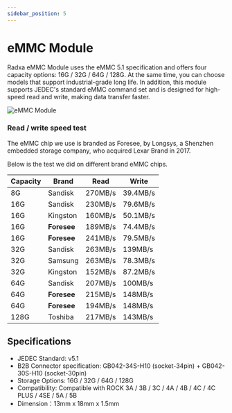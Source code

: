 ```yaml
---
sidebar_position: 5
---
```


# eMMC Module

Radxa eMMC Module uses the eMMC 5.1 specification and offers four capacity options: 16G / 32G / 64G / 128G. At the same time, you can choose models that support industrial-grade long life. In addition, this module supports JEDEC's standard eMMC command set and is designed for high-speed read and write, making data transfer faster.

![eMMC Module](/img/accessories/emmc-module.webp)

### Read / write speed test

The eMMC chip we use is branded as Foresee, by Longsys, a Shenzhen embedded storage company, who acquired Lexar Brand in 2017.

Below is the test we did on different brand eMMC chips.

| Capacity | Brand       | Read    | Write    |
| -------- | ----------- | ------- | -------- |
| 8G       | Sandisk     | 270MB/s | 39.4MB/s |
| 16G      | Sandisk     | 230MB/s | 79.6MB/s |
| 16G      | Kingston    | 160MB/s | 50.1MB/s |
| 16G      | **Foresee** | 189MB/s | 74.4MB/s |
| 16G      | **Foresee** | 241MB/s | 79.5MB/s |
| 32G      | Sandisk     | 263MB/s | 139MB/s  |
| 32G      | Samsung     | 263MB/s | 78.3MB/s |
| 32G      | Kingston    | 152MB/s | 87.2MB/s |
| 64G      | Sandisk     | 207MB/s | 100MB/s  |
| 64G      | **Foresee** | 215MB/s | 148MB/s  |
| 64G      | **Foresee** | 194MB/s | 148MB/s  |
| 128G     | Toshiba     | 217MB/s | 143MB/s  |

## Specifications

- JEDEC Standard: v5.1
- B2B Connector specification: GB042-34S-H10 (socket-34pin) + GB042-30S-H10 (socket-30pin)
- Storage Options: 16G / 32G / 64G / 128G
- Compatibility: Compatible with ROCK 3A / 3B / 3C / 4A / 4B / 4C / 4C PLUS / 4SE / 5A / 5B
- Dimension：13mm x 18mm x 1.5mm
